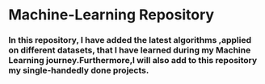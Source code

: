 # Machine-Learning Repository
### In this repository, I have added the latest algorithms ,applied on different datasets, that I have learned during my Machine Learning journey.Furthermore,I will also add to this repository my single-handedly done projects.
